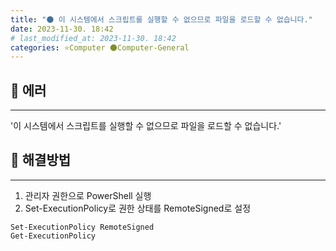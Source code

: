 ```yaml
---
title: "🌑 이 시스템에서 스크립트를 실행할 수 없으므로 파일을 로드할 수 없습니다."
date: 2023-11-30. 18:42
# last_modified_at: 2023-11-30. 18:42
categories: ⭐Computer 🌑Computer-General
---
```


## 💫 에러

---

'이 시스템에서 스크립트를 실행할 수 없으므로 파일을 로드할 수 없습니다.'  

## 💫 해결방법

---

1. 관리자 권한으로 PowerShell 실행
2. Set-ExecutionPolicy로 권한 상태를 RemoteSigned로 설정

```Command
Set-ExecutionPolicy RemoteSigned
Get-ExecutionPolicy
```
